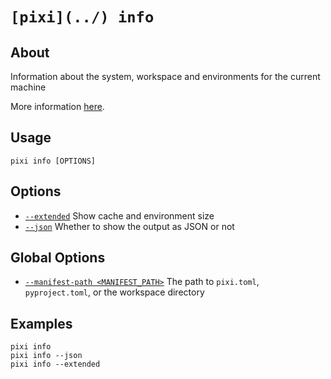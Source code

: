 # `[pixi](../) info`

## About

Information about the system, workspace and environments for the current machine

More information [here](../../../../advanced/explain_info_command/).

## Usage

```text
pixi info [OPTIONS]

```

## Options

- [`--extended`](#arg---extended) Show cache and environment size
- [`--json`](#arg---json) Whether to show the output as JSON or not

## Global Options

- [`--manifest-path <MANIFEST_PATH>`](#arg---manifest-path) The path to `pixi.toml`, `pyproject.toml`, or the workspace directory

## Examples

```shell
pixi info
pixi info --json
pixi info --extended

```
